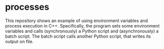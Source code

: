# processes
This repository shows an example of using environment variables and process execution in C++. Specifically, the program sets some environment variables and calls (synchronously) a Python script and (asynchronously) a batch script. The batch script calls another Python script, that writes its output on file.
